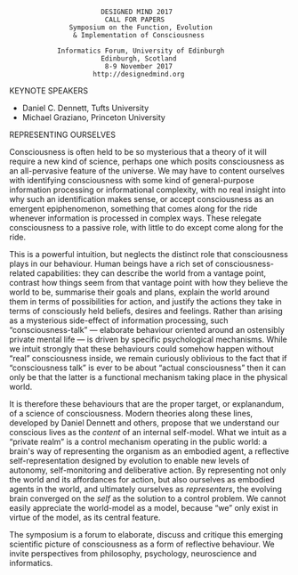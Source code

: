                            DESIGNED MIND 2017
                            CALL FOR PAPERS
                   Symposium on the Function, Evolution
                    & Implementation of Consciousness

                Informatics Forum, University of Edinburgh
                           Edinburgh, Scotland
                            8-9 November 2017
                         http://designedmind.org

KEYNOTE SPEAKERS

* Daniel C. Dennett, Tufts University
* Michael Graziano, Princeton University

REPRESENTING OURSELVES

Consciousness is often held to be so mysterious that a theory of it will
require a new kind of science, perhaps one which posits consciousness as an
all-pervasive feature of the universe. We may have to content ourselves with
identifying consciousness with some kind of general-purpose information
processing or informational complexity, with no real insight into why such an
identification makes sense, or accept consciousness as an emergent
epiphenomenon, something that comes along for the ride whenever information is
processed in complex ways. These relegate consciousness to a passive role,
with little to do except come along for the ride.

This is a powerful intuition, but neglects the distinct role that
consciousness plays in our behaviour. Human beings have a rich set of
consciousness-related capabilities: they can describe the world from a vantage
point, contrast how things seem from that vantage point with how they believe
the world to be, summarise their goals and plans, explain the world around
them in terms of possibilities for action, and justify the actions they take
in terms of consciously held beliefs, desires and feelings. Rather than
arising as a mysterious side-effect of information processing, such
&ldquo;consciousness-talk&rdquo; &mdash; elaborate behaviour oriented around
an ostensibly private mental life &mdash; is driven by specific psychological
mechanisms. While we intuit strongly that these behaviours could somehow
happen without &ldquo;real&rdquo; consciousness inside, we remain curiously
oblivious to the fact that if &ldquo;consciousness talk&rdquo; is ever to be
about &ldquo;actual consciousness&rdquo; then it can only be that the latter
is a functional mechanism taking place in the physical world.

It is therefore these behaviours that are the proper target, or explanandum,
of a science of consciousness. Modern theories along these lines, developed by
Daniel Dennett and others, propose that we understand our conscious lives as
the _content_ of an internal self-model. What we intuit as a &ldquo;private
realm&rdquo; is a control mechanism operating in the public world: a brain's
way of representing the organism as an embodied agent, a reflective
self-representation designed by evolution to enable new levels of autonomy,
self-monitoring and deliberative action. By representing not only the world
and its affordances for action, but also ourselves as embodied agents in the
world, and ultimately ourselves as _representers_, the evolving brain
converged on the _self_ as the solution to a control problem. We cannot easily
appreciate the world-model as a model, because &ldquo;we&rdquo; only exist in
virtue of the model, as its central feature.

The symposium is a forum to elaborate, discuss and critique this emerging
scientific picture of consciousness as a form of reflective behaviour. We
invite perspectives from philosophy, psychology, neuroscience and informatics.
